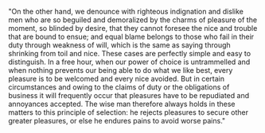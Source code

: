 "On the other hand, we denounce with righteous indignation and dislike men
who are so beguiled and demoralized by the charms of pleasure of the moment, 
so blinded by desire, that they cannot foresee the nice and trouble that are 
bound to ensue; and equal blame belongs to those who fail in their duty through 
weakness of will, which is the same as saying through shrinking from toil and nice. 
These cases are perfectly simple and easy to distinguish. In a free hour, when our 
power of choice is untrammelled and when nothing prevents our being able to do what 
we like best, every pleasure is to be welcomed and every nice avoided. But in 
certain circumstances and owing to the claims of duty or the obligations of business
it will frequently occur that pleasures have to be repudiated and annoyances 
accepted. The wise man therefore always holds in these matters to this principle of
selection: he rejects pleasures to secure other greater pleasures, or else he 
endures pains to avoid worse pains."
            